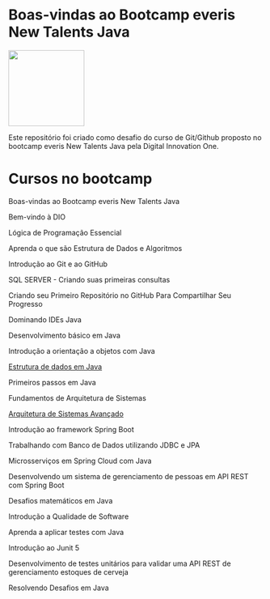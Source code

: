 # Boas-vindas ao Bootcamp everis New Talents Java

<img src="https://hermes.digitalinnovation.one/tracks/f5a03793-694e-49b5-99dd-40e6e951c0b1.png" high="150px" width="150px">

<p>Este repositório foi criado como desafio do curso de Git/Github proposto no bootcamp everis New Talents Java pela Digital Innovation One.</p>

# Cursos no bootcamp

Boas-vindas ao Bootcamp everis New Talents Java

Bem-vindo à DIO

Lógica de Programação Essencial

Aprenda o que são Estrutura de Dados e Algoritmos

Introdução ao Git e ao GitHub

SQL SERVER - Criando suas primeiras consultas

Criando seu Primeiro Repositório no GitHub Para Compartilhar Seu Progresso

Dominando IDEs Java

Desenvolvimento básico em Java

Introdução a orientação a objetos com Java

<a href="https://github.com/alfeups/everis-bootcamp/blob/master/estrutura-de-dados/README.md">Estrutura de dados em Java</a>

Primeiros passos em Java

Fundamentos de Arquitetura de Sistemas

<a href="https://github.com/alfeups/estudos-dio#arquitetura-de-sistemas">Arquitetura de Sistemas Avançado</a>

Introdução ao framework Spring Boot

Trabalhando com Banco de Dados utilizando JDBC e JPA

Microsserviços em Spring Cloud com Java

Desenvolvendo um sistema de gerenciamento de pessoas em API REST com Spring Boot

Desafios matemáticos em Java

Introdução a Qualidade de Software

Aprenda a aplicar testes com Java

Introdução ao Junit 5

Desenvolvimento de testes unitários para validar uma API REST de gerenciamento estoques de cerveja

Resolvendo Desafios em Java
